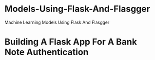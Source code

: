 # Models-Using-Flask-And-Flasgger
Machine Learning Models Using Flask And Flasgger

# Building A Flask App For A Bank Note Authentication
